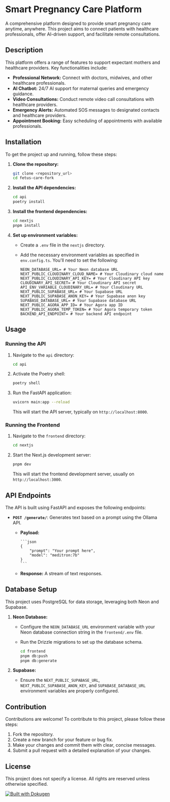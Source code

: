 # Smart Pregnancy Care Platform

A comprehensive platform designed to provide smart pregnancy care anytime, anywhere. This project aims to connect patients with healthcare professionals, offer AI-driven support, and facilitate remote consultations.

## Description

This platform offers a range of features to support expectant mothers and healthcare providers. Key functionalities include:

* **Professional Network:** Connect with doctors, midwives, and other healthcare professionals.
* **AI Chatbot:** 24/7 AI support for maternal queries and emergency guidance.
* **Video Consultations:** Conduct remote video call consultations with healthcare providers.
* **Emergency Alerts:** Automated SOS messages to designated contacts and healthcare providers.
* **Appointment Booking:** Easy scheduling of appointments with available professionals.

## Installation

To get the project up and running, follow these steps:

1. **Clone the repository:**

    ```bash
    git clone <repository_url>
    cd fetus-care-fork
    ```

2. **Install the API dependencies:**

    ```bash
    cd api
    poetry install
    ```

3. **Install the frontend dependencies:**

    ```bash
    cd nextjs
    pnpm install
    ```

4. **Set up environment variables:**

    * Create a `.env` file in the `nextjs` directory.
    * Add the necessary environment variables as specified in `env.config.ts`. You'll need to set the following:

        ```
        NEON_DATABASE_URL= # Your Neon database URL
        NEXT_PUBLIC_CLOUDINARY_CLOUD_NAME= # Your Cloudinary cloud name
        NEXT_PUBLIC_CLOUDINARY_API_KEY= # Your Cloudinary API key
        CLOUDINARY_API_SECRET= # Your Cloudinary API secret
        API_ENV_VARIABLE_CLOUDINARY_URL= # Your Cloudinary URL
        NEXT_PUBLIC_SUPABASE_URL= # Your Supabase URL
        NEXT_PUBLIC_SUPABASE_ANON_KEY= # Your Supabase anon key
        SUPABASE_DATABASE_URL= # Your Supabase database URL
        NEXT_PUBLIC_AGORA_APP_ID= # Your Agora app ID
        NEXT_PUBLIC_AGORA_TEMP_TOKEN= # Your Agora temporary token
        BACKEND_API_ENDPOINT= # Your backend API endpoint
        ```

## Usage

### Running the API

1. Navigate to the `api` directory:

    ```bash
    cd api
    ```

2. Activate the Poetry shell:

    ```bash
    poetry shell
    ```

3. Run the FastAPI application:

    ```bash
    uvicorn main:app --reload
    ```

    This will start the API server, typically on `http://localhost:8000`.

### Running the Frontend

1. Navigate to the `frontend` directory:

    ```bash
    cd nextjs
    ```

2. Start the Next.js development server:

    ```bash
    pnpm dev
    ```

    This will start the frontend development server, usually on `http://localhost:3000`.

## API Endpoints

The API is built using FastAPI and exposes the following endpoints:

* **`POST /generate/`**: Generates text based on a prompt using the Ollama API.

  * **Payload:**

        ```json
        {
            "prompt": "Your prompt here",
            "model": "meditron:7b"
        }
        ```

  * **Response:** A stream of text responses.

## Database Setup

This project uses PostgreSQL for data storage, leveraging both Neon and Supabase.

1. **Neon Database:**
    * Configure the `NEON_DATABASE_URL` environment variable with your Neon database connection string in the `frontend/.env` file.
    * Run the Drizzle migrations to set up the database schema.

        ```bash
        cd frontend
        pnpm db:push
        pnpm db:generate
        ```

2. **Supabase:**
    * Ensure the `NEXT_PUBLIC_SUPABASE_URL`, `NEXT_PUBLIC_SUPABASE_ANON_KEY`, and `SUPABASE_DATABASE_URL` environment variables are properly configured.

## Contribution

Contributions are welcome! To contribute to this project, please follow these steps:

1. Fork the repository.
2. Create a new branch for your feature or bug fix.
3. Make your changes and commit them with clear, concise messages.
4. Submit a pull request with a detailed explanation of your changes.

## License

This project does not specify a license. All rights are reserved unless otherwise specified.

[![Built with Dokugen](https://img.shields.io/badge/Built%20with-Dokugen-brightgreen)](https://github.com/samueltuoyo15/Dokugen)
